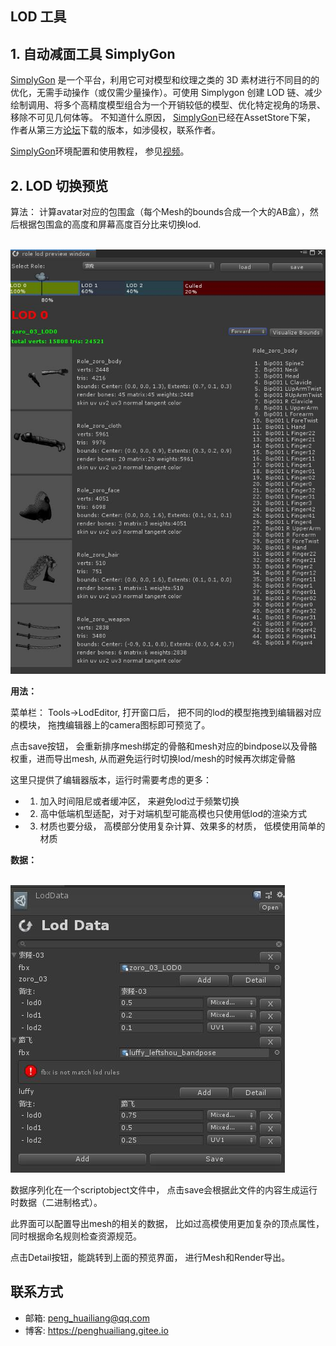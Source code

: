 ## LOD 工具

## 1. 自动减面工具 SimplyGon

[SimplyGon][i1] 是一个平台，利用它可对模型和纹理之类的 3D 素材进行不同目的的优化，无需手动操作（或仅需少量操作）。可使用 Simplygon 创建 LOD 链、减少绘制调用、将多个高精度模型组合为一个开销较低的模型、优化特定视角的场景、移除不可见几何体等。 不知道什么原因， [SimplyGon][i1]已经在AssetStore下架， 作者从第三方[论坛][i2]下载的版本，如涉侵权，联系作者。

[SimplyGon][i1]环境配置和使用教程， 参见[视频][i3]。

## 2. LOD 切换预览


算法： 计算avatar对应的包围盒（每个Mesh的bounds合成一个大的AB盒），然后根据包围盒的高度和屏幕高度百分比来切换lod.
 
<br><img src='.github/shot.jpg'><br>

__用法：__

菜单栏： Tools->LodEditor, 打开窗口后， 把不同的lod的模型拖拽到编辑器对应的模块， 拖拽编辑器上的camera图标即可预览了。

点击save按钮， 会重新排序mesh绑定的骨骼和mesh对应的bindpose以及骨骼权重，进而导出mesh, 从而避免运行时切换lod/mesh的时候再次绑定骨骼

这里只提供了编辑器版本，运行时需要考虑的更多：

* 1. 加入时间阻尼或者缓冲区， 来避免lod过于频繁切换
* 2. 高中低端机型适配，对于对端机型可能高模也只使用低lod的渲染方式
* 3. 材质也要分级， 高模部分使用复杂计算、效果多的材质， 低模使用简单的材质


__数据：__

<br><img src='.github/lod.jpg'><br>

数据序列化在一个scriptobject文件中， 点击save会根据此文件的内容生成运行时数据（二进制格式）。

此界面可以配置导出mesh的相关的数据， 比如过高模使用更加复杂的顶点属性， 同时根据命名规则检查资源规范。

点击Detail按钮，能跳转到上面的预览界面， 进行Mesh和Render导出。

## 联系方式

* 邮箱:  peng_huailiang@qq.com
* 博客:  https://penghuailiang.gitee.io

[i1]: https://80.lv/vendors/simplygon/
[i2]: https://forum.unity.com/threads/simplygon-login.498501/#post-3352846
[i3]: https://youtu.be/m1QRgzqeCxg
